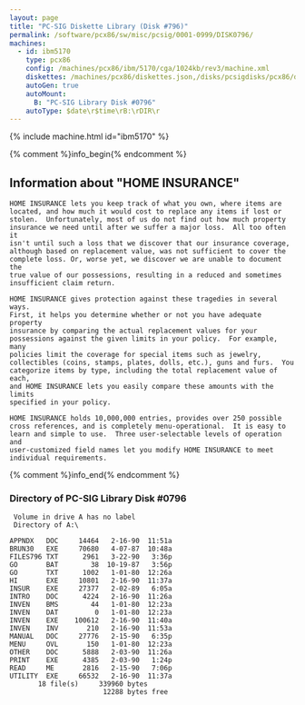 ```yaml
---
layout: page
title: "PC-SIG Diskette Library (Disk #796)"
permalink: /software/pcx86/sw/misc/pcsig/0001-0999/DISK0796/
machines:
  - id: ibm5170
    type: pcx86
    config: /machines/pcx86/ibm/5170/cga/1024kb/rev3/machine.xml
    diskettes: /machines/pcx86/diskettes.json,/disks/pcsigdisks/pcx86/diskettes.json
    autoGen: true
    autoMount:
      B: "PC-SIG Library Disk #0796"
    autoType: $date\r$time\rB:\rDIR\r
---
```


{% include machine.html id="ibm5170" %}

{% comment %}info_begin{% endcomment %}

## Information about "HOME INSURANCE"

    HOME INSURANCE lets you keep track of what you own, where items are
    located, and how much it would cost to replace any items if lost or
    stolen.  Unfortunately, most of us do not find out how much property
    insurance we need until after we suffer a major loss.  All too often it
    isn't until such a loss that we discover that our insurance coverage,
    although based on replacement value, was not sufficient to cover the
    complete loss. Or, worse yet, we discover we are unable to document the
    true value of our possessions, resulting in a reduced and sometimes
    insufficient claim return.
    
    HOME INSURANCE gives protection against these tragedies in several ways.
    First, it helps you determine whether or not you have adequate property
    insurance by comparing the actual replacement values for your
    possessions against the given limits in your policy.  For example, many
    policies limit the coverage for special items such as jewelry,
    collectibles (coins, stamps, plates, dolls, etc.), guns and furs.  You
    categorize items by type, including the total replacement value of each,
    and HOME INSURANCE lets you easily compare these amounts with the limits
    specified in your policy.
    
    HOME INSURANCE holds 10,000,000 entries, provides over 250 possible
    cross references, and is completely menu-operational.  It is easy to
    learn and simple to use.  Three user-selectable levels of operation and
    user-customized field names let you modify HOME INSURANCE to meet
    individual requirements.
{% comment %}info_end{% endcomment %}


### Directory of PC-SIG Library Disk #0796

     Volume in drive A has no label
     Directory of A:\

    APPNDX   DOC     14464   2-16-90  11:51a
    BRUN30   EXE     70680   4-07-87  10:48a
    FILES796 TXT      2961   3-22-90   3:36p
    GO       BAT        38  10-19-87   3:56p
    GO       TXT      1002   1-01-80  12:26a
    HI       EXE     10801   2-16-90  11:37a
    INSUR    EXE     27377   2-02-89   6:05a
    INTRO    DOC      4224   2-16-90  11:26a
    INVEN    BMS        44   1-01-80  12:23a
    INVEN    DAT         0   1-01-80  12:23a
    INVEN    EXE    100612   2-16-90  11:40a
    INVEN    INV       210   2-16-90  11:53a
    MANUAL   DOC     27776   2-15-90   6:35p
    MENU     OVL       150   1-01-80  12:23a
    OTHER    DOC      5888   2-03-90  11:26a
    PRINT    EXE      4385   2-03-90   1:24p
    READ     ME       2816   2-15-90   7:06p
    UTILITY  EXE     66532   2-16-90  11:37a
           18 file(s)     339960 bytes
                           12288 bytes free
